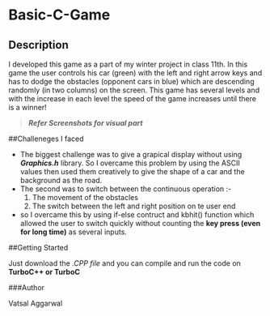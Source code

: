 # Basic-C-Game
## Description

I developed this game as a part of my winter project in class 11th. In this game the user controls his car (green) with the left and right arrow keys and has to dodge the obstacles (opponent cars in blue) which are descending randomly (in two columns) on the screen. This game has several levels and with the increase in each level the speed of the game increases until there is a winner!

>_**Refer Screenshots for visual part**_ 

##Challeneges I faced
* The biggest challenge was to give a grapical display without using __*Graphics.h*__ library. So I overcame this problem by using the ASCII values then used them creatively to give the shape of a car and the background as the road.
* The second was to switch between the continuous operation :-
  1. The movement of the obstacles
  2. The switch between the left and right position on te user end
* so I overcame this by using if-else contruct and kbhit() function which allowed the user to switch quickly without counting the __key press (even for long time)__ as several inputs.

##Getting Started

Just download the *.CPP file* and you can compile and run the code on __TurboC++ or TurboC__

###Author

Vatsal Aggarwal

 
